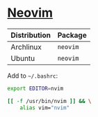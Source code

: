 # [Neovim](https://github.com/neovim/neovim)

| Distribution | Package  |
| ------------ | -------- |
| Archlinux    | `neovim` |
| Ubuntu       | `neovim` |

Add to `~/.bashrc`:

```bash
export EDITOR=nvim

[[ -f /usr/bin/nvim ]] && \
    alias vim="nvim"
```
